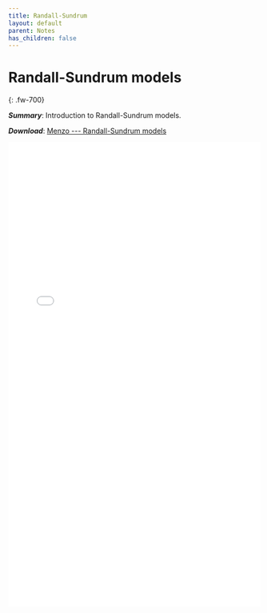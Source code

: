 ```yaml
---
title: Randall-Sundrum
layout: default
parent: Notes
has_children: false
---
```

# **Randall-Sundrum models**
{: .fw-700}

<!---
***Title***: Randall-Sundrum models
/--->
***Summary***: Introduction to Randall-Sundrum models.

***Download***:  [Menzo --- Randall-Sundrum models]

<!--- This is how to embed a PDF into the page --->

<iframe
	align="center"
	src="../pdfs/Menzo-RS.pdf#toolbar=0"
	width="100%"
	height="928px"
	style="border:none"
  frameborder="0"
></iframe> 

[Menzo --- Randall-Sundrum models]: ../pdfs/Menzo-RS.pdf
